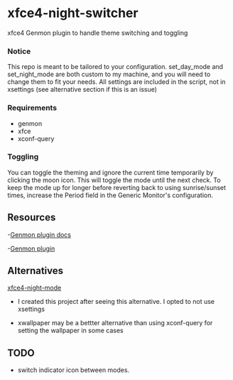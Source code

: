 # xfce4-night-switcher


xfce4 Genmon plugin to handle theme switching and toggling

### Notice

This repo is meant to be tailored to your configuration. set_day_mode and set_night_mode are both custom to my machine, and you will need to change them to fit your needs. All settings are included in the script, not in xsettings (see alternative section if this is an issue)

### Requirements
- genmon
- xfce
- xconf-query

### Toggling

You can toggle the theming and ignore the current time temporarily by clicking the moon icon. This will toggle the mode until the next check. To keep the mode up for longer before reverting back to using sunrise/sunset times, increase the Period field in the Generic Monitor's configuration.


## Resources

-[Genmon plugin docs](https://docs.xfce.org/panel-plugins/xfce4-genmon-plugin/start)

-[Genmon plugin](https://github.com/xfce-mirror/xfce4-genmon-plugin)

## Alternatives

[xfce4-night-mode](https://github.com/bimlas/xfce4-night-mode)

- I created this project after seeing this alternative. I opted to not use xsettings

- xwallpaper may be a bettter alternative than using xconf-query for setting the wallpaper in some cases

## TODO

- switch indicator icon between modes. 
